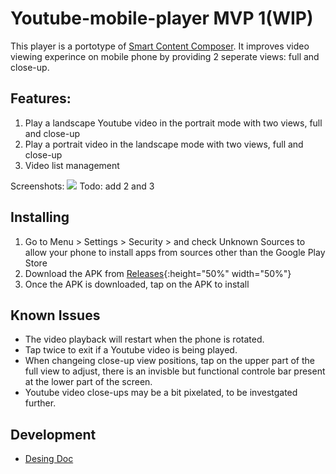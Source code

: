# Youtube-mobile-player MVP 1(WIP)
This player is a portotype of [Smart Content Composer](https://www.tdcommons.org/dpubs_series/3670/). It improves video viewing experince on mobile phone by providing 2 seperate views: full and close-up.

## Features:
1. Play a landscape Youtube video in the portrait mode with two views, full and close-up
2. Play a portrait video in the landscape mode with two views, full and close-up
3. Video list management

Screenshots: 
![](https://user-images.githubusercontent.com/22556115/96386132-794a5280-114d-11eb-966d-2184cf72aa0a.png)
Todo: add 2 and 3

## Installing
1. Go to Menu > Settings > Security > and check Unknown Sources to allow your phone to install apps from sources other than the Google Play Store
2. Download the APK from [Releases](https://github.com/Alwin-Lin/Youtube-mobile-player/releases){:height="50%" width="50%"}
3. Once the APK is downloaded, tap on the APK to install

## Known Issues
- The video playback will restart when the phone is rotated.
- Tap twice to exit if a Youtube video is being played.
- When changeing close-up view positions, tap on the upper part of the full view to adjust, there is an invisble but functional controle bar present at the lower part of the screen. 
- Youtube video close-ups may be a bit pixelated, to be investgated further.

## Development
- [Desing Doc](https://github.com/Alwin-Lin/Youtube-mobile-player/blob/main/DesignDoc.md)
